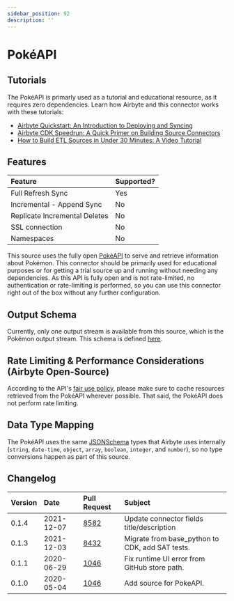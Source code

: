 ```yaml
---
sidebar_position: 92
description: ''
---
```


# PokéAPI

## Tutorials

The PokéAPI is primarly used as a tutorial and educational resource, as it requires zero dependencies. Learn how Airbyte and this connector works with these tutorials:

* [Airbyte Quickstart: An Introduction to Deploying and Syncing](../../quickstart/deploy-airbyte.md)
* [Airbyte CDK Speedrun: A Quick Primer on Building Source Connectors](../../connector-development/tutorials/cdk-speedrun.md)
* [How to Build ETL Sources in Under 30 Minutes: A Video Tutorial](https://www.youtube.com/watch?v=kJ3hLoNfz_E&t=13s&ab_channel=Airbyte)

## Features

| Feature | Supported? |
| :--- | :--- |
| Full Refresh Sync | Yes |
| Incremental - Append Sync | No |
| Replicate Incremental Deletes | No |
| SSL connection | No |
| Namespaces | No |

This source uses the fully open [PokéAPI](https://pokeapi.co/docs/v2#info) to serve and retrieve information about Pokémon. This connector should be primarily used for educational purposes or for getting a trial source up and running without needing any dependencies. As this API is fully open and is not rate-limited, no authentication or rate-limiting is performed, so you can use this connector right out of the box without any further configuration.

## Output Schema

Currently, only one output stream is available from this source, which is the Pokémon output stream. This schema is defined [here](https://github.com/airbytehq/airbyte/tree/master/airbyte-integrations/connectors/source-pokeapi/source_pokeapi/schemas/pokemon.json).

## Rate Limiting & Performance Considerations \(Airbyte Open-Source\)

According to the API's [fair use policy](https://pokeapi.co/docs/v2#fairuse), please make sure to cache resources retrieved from the PokéAPI wherever possible. That said, the PokéAPI does not perform rate limiting.

## Data Type Mapping

The PokéAPI uses the same [JSONSchema](https://json-schema.org/understanding-json-schema/reference/index.html) types that Airbyte uses internally \(`string`, `date-time`, `object`, `array`, `boolean`, `integer`, and `number`\), so no type conversions happen as part of this source.

## Changelog

| Version | Date | Pull Request | Subject |
| :--- | :--- | :--- | :--- |
| 0.1.4 | 2021-12-07 | [8582](https://github.com/airbytehq/airbyte/pull/8582) | Update connector fields title/description |
| 0.1.3 | 2021-12-03 | [8432](https://github.com/airbytehq/airbyte/pull/8432) | Migrate from base_python to CDK, add SAT tests. |
| 0.1.1 | 2020-06-29 | [1046](https://github.com/airbytehq/airbyte/pull/4410) | Fix runtime UI error from GitHub store path. |
| 0.1.0 | 2020-05-04 | [1046](https://github.com/airbytehq/airbyte/pull/3149) | Add source for PokeAPI. |

